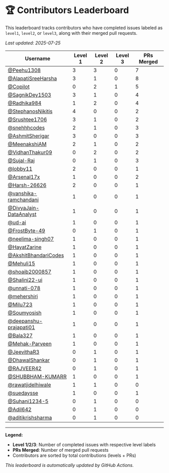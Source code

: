 # 🏆 Contributors Leaderboard

This leaderboard tracks contributors who have completed issues labeled as `level1`, `level2`, or `level3`, along with their merged pull requests.

*Last updated: 2025-07-25*

| Username | Level 1 | Level 2 | Level 3 | PRs Merged |
|----------|---------|---------|---------|-------------|
| [@Peehu1308](https://github.com/Peehu1308) | 3 | 3 | 0 | 7 |
| [@AlapatiSreeHarsha](https://github.com/AlapatiSreeHarsha) | 3 | 1 | 0 | 8 |
| [@Copilot](https://github.com/Copilot) | 0 | 2 | 1 | 5 |
| [@SagnikDey1503](https://github.com/SagnikDey1503) | 3 | 1 | 0 | 4 |
| [@Radhika984](https://github.com/Radhika984) | 1 | 2 | 0 | 4 |
| [@StephanosNikitis](https://github.com/StephanosNikitis) | 4 | 0 | 0 | 2 |
| [@Srushtee1706](https://github.com/Srushtee1706) | 3 | 1 | 0 | 2 |
| [@snehhhcodes](https://github.com/snehhhcodes) | 2 | 1 | 0 | 3 |
| [@AshmitSherigar](https://github.com/AshmitSherigar) | 3 | 0 | 0 | 3 |
| [@MeenakshiAM](https://github.com/MeenakshiAM) | 2 | 1 | 0 | 2 |
| [@VidhanThakur09](https://github.com/VidhanThakur09) | 0 | 2 | 0 | 2 |
| [@Sujal-Raj](https://github.com/Sujal-Raj) | 0 | 1 | 0 | 3 |
| [@lobby11](https://github.com/lobby11) | 2 | 0 | 0 | 1 |
| [@Arsenal17x](https://github.com/Arsenal17x) | 1 | 0 | 0 | 2 |
| [@Harsh-26626](https://github.com/Harsh-26626) | 2 | 0 | 0 | 1 |
| [@vanshika-ramchandani](https://github.com/vanshika-ramchandani) | 1 | 0 | 0 | 1 |
| [@DivyaJain-DataAnalyst](https://github.com/DivyaJain-DataAnalyst) | 1 | 0 | 0 | 1 |
| [@ud-ai](https://github.com/ud-ai) | 1 | 0 | 0 | 1 |
| [@FrostByte-49](https://github.com/FrostByte-49) | 0 | 1 | 0 | 1 |
| [@neelima-singh07](https://github.com/neelima-singh07) | 1 | 0 | 0 | 1 |
| [@HayatZarine](https://github.com/HayatZarine) | 1 | 0 | 0 | 1 |
| [@AkshitBhandariCodes](https://github.com/AkshitBhandariCodes) | 1 | 0 | 0 | 1 |
| [@Mehuli15](https://github.com/Mehuli15) | 1 | 0 | 0 | 1 |
| [@shoaib2000857](https://github.com/shoaib2000857) | 1 | 0 | 0 | 1 |
| [@Shalini22-ui](https://github.com/Shalini22-ui) | 1 | 0 | 0 | 1 |
| [@unnati-078](https://github.com/unnati-078) | 1 | 0 | 0 | 1 |
| [@mehershiri](https://github.com/mehershiri) | 1 | 0 | 0 | 1 |
| [@Milu723](https://github.com/Milu723) | 1 | 0 | 0 | 1 |
| [@Soumyosish](https://github.com/Soumyosish) | 1 | 0 | 0 | 1 |
| [@deepanshu-prajapati01](https://github.com/deepanshu-prajapati01) | 1 | 0 | 0 | 1 |
| [@Bala327](https://github.com/Bala327) | 1 | 0 | 0 | 1 |
| [@Mehak-Parveen](https://github.com/Mehak-Parveen) | 1 | 0 | 0 | 1 |
| [@JeevithaR3](https://github.com/JeevithaR3) | 0 | 1 | 0 | 1 |
| [@DhawalShankar](https://github.com/DhawalShankar) | 0 | 1 | 0 | 1 |
| [@RAJVEER42](https://github.com/RAJVEER42) | 0 | 1 | 0 | 1 |
| [@SHUBBHAM-KUMARR](https://github.com/SHUBBHAM-KUMARR) | 1 | 0 | 0 | 1 |
| [@rawatjidelhiwale](https://github.com/rawatjidelhiwale) | 1 | 1 | 0 | 0 |
| [@suedaysse](https://github.com/suedaysse) | 1 | 0 | 0 | 1 |
| [@Suhani1234-5](https://github.com/Suhani1234-5) | 0 | 1 | 0 | 0 |
| [@Adil642](https://github.com/Adil642) | 0 | 1 | 0 | 0 |
| [@aditikrishsharma](https://github.com/aditikrishsharma) | 0 | 1 | 0 | 0 |

---

**Legend:**
- **Level 1/2/3**: Number of completed issues with respective level labels
- **PRs Merged**: Number of merged pull requests
- Contributors are sorted by total contributions (levels + PRs)

*This leaderboard is automatically updated by GitHub Actions.*
